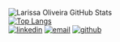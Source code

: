 
   ![Larissa Oliveira GitHub Stats](https://github-readme-stats.vercel.app/api?username=lrolivera&show_icons=true&theme=gruvbox) <br>
   [![Top Langs](https://github-readme-stats.vercel.app/api/top-langs/?username=lrolivera&layout=compact&theme=gruvbox)](https://github.com/anuraghazra/github-readme-stats) <br>
   [![linkedin](https://img.shields.io/static/v1?label=&logo=linkedin&message=Linkedln&color=blue)](https://www.linkedin.com/in/lrolivera/)
   [![email](https://img.shields.io/static/v1?label=&logo=gmail&message=E-mail&color=red)](mailto:larissa.firmino2018rj@gmail.com)
   [![github](https://img.shields.io/static/v1?label=&logo=github&message=Github&color=black)](https://github.com/lrolivera)
